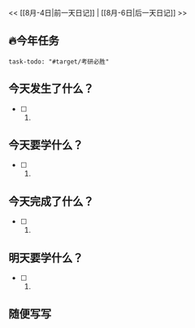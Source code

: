 << [[8月-4日|前一天日记]] | [[8月-6日|后一天日记]] >>

## 🔥今年任务
```query
task-todo: "#target/考研必胜"
```

## 今天发生了什么？
- [ ] 1. 

## 今天要学什么？
- [ ] 1.

## 今天完成了什么？
- [ ] 1.

## 明天要学什么？
- [ ] 1.

## 随便写写